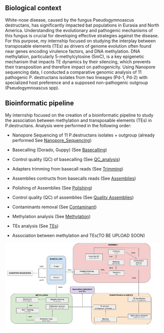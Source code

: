 ## Biological context

White-nose disease, caused by the fungus Pseudogymnoascus destructans, has significantly impacted bat populations in Eurasia and North America. Understanding the evolutionary and pathogenic mechanisms of this fungus is crucial for developing effective strategies against the disease. For this purpose, my internship focused on studying the interplay between transposable elements (TEs) as drivers of genome evolution often found near genes encoding virulence factors, and DNA methylation. DNA methylation, particularly 5-methylcytosine (5mC), is a key epigenetic mechanism that impacts TE dynamics by their silencing, which prevents their transposition and therefore impact on pathogenicity. Using Nanopore sequencing data, I conducted a comparative genomic analysis of 11 pathogenic P. destructans isolates from two lineages (Pd-1, Pd-2) with specialized host preference and a supposed non-pathogenic outgroup (Pseudogymnoascus spp).

## Bioinformatic pipeline

My internship focused on the creation of a bioinformatic pipeline to study the association between methylation and transposable elements (TEs) in P.destructans. Analysis were performed in the following order:

* Nanopore Sequencing of 11 P.destructans isolates + outgroup (already performed See [Nanopore_Sequencing](https://github.com/OceaneMion/Report_LAB_3/blob/main/Jupyter%20_Notebook/1%29%20Nanopore_Sequencing.ipynb))

* Basecalling (Dorado, Guppy) (See [Basecalling](https://github.com/OceaneMion/Report_LAB_3/blob/main/Jupyter%20_Notebook/2%29%20Basecalling.ipynb))
* Control quality (QC) of basecalling (See [QC_analysis](https://github.com/OceaneMion/Report_LAB_3/blob/main/Jupyter%20_Notebook/3%29%20QC_analysis.ipynb))
* Adapters trimming from basecall reads (See [Trimming](https://github.com/OceaneMion/Report_LAB_3/blob/main/Jupyter%20_Notebook/5%29%20Trimming_adapters.ipynb))
* Assemblies contructs from basecalls reads (See [Assemblies](https://github.com/OceaneMion/Report_LAB_3/blob/main/Jupyter%20_Notebook/5%29%20Assemblies.ipynb))
* Polishing of Assemblies (See [Polishing](https://github.com/OceaneMion/Report_LAB_3/blob/main/Jupyter%20_Notebook/6%29%20Polishing_Assemblies.ipynb))
* Control quality (QC) of assemblies (See [Quality Assemblies](https://github.com/OceaneMion/Report_LAB_3/blob/main/Jupyter%20_Notebook/7%29%20Quality_Assembly.ipynb))
* Contaminants removal (See [Contaminant](https://github.com/OceaneMion/Report_LAB_3/blob/main/Jupyter%20_Notebook/8%29%20Removing_contaminants.ipynb))
* Methylation analysis (See [Methylation](https://github.com/OceaneMion/Report_LAB_3/blob/main/Jupyter%20_Notebook/9%29%20Methylation_analysis.ipynb))
* TEs analysis (See [TEs](https://github.com/OceaneMion/Report_LAB_3/blob/main/Jupyter%20_Notebook/10%29%20TEs_analysis.ipynb))
* Association between methylation and TEs(TO BE UPLOAD SOON)
  
![alt text](https://github.com/OceaneMion/Report_LAB_3/blob/main/Images/workflow.png)

